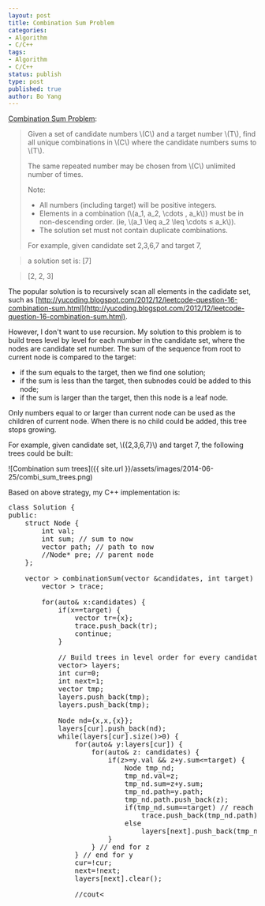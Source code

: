 ```yaml
---
layout: post
title: Combination Sum Problem
categories: 
- Algorithm
- C/C++ 
tags:
- Algorithm
- C/C++
status: publish
type: post
published: true
author: Bo Yang
---
```

[Combination Sum Problem](https://oj.leetcode.com/problems/combination-sum/):

>Given a set of candidate numbers \\(C\\) and a target number \\(T\\), find all unique combinations in \\(C\\) where the candidate numbers sums to \\(T\\).
>
>The same repeated number may be chosen from \\(C\\) unlimited number of times.
>
>Note:
>
> * All numbers (including target) will be positive integers.
> * Elements in a combination (\\(a_1, a_2, \cdots , a_k\\)) must be in non-descending order. (ie, \\(a_1 \leq a_2 \leq \cdots ≤ a_k\\)).
> * The solution set must not contain duplicate combinations.
>
>For example, given candidate set 2,3,6,7 and target 7,

>a solution set is:
> [7]

> [2, 2, 3] 

The popular solution is to recursively scan all elements in the cadidate set, such as [http://yucoding.blogspot.com/2012/12/leetcode-question-16-combination-sum.html](http://yucoding.blogspot.com/2012/12/leetcode-question-16-combination-sum.html).

However, I don't want to use recursion. My solution to this problem is to build trees level by level for each number in the candidate set, where the nodes are candidate set number. The sum of the sequence from root to current node is compared to the target:
* if the sum equals to the target, then we find one solution;
* if the sum is less than the target, then subnodes could be added to this node; 
* if the sum is larger than the target, then this node is a leaf node.

Only numbers equal to or larger than current node can be used as the children of current node. When there is no child could be added, this tree stops growing.

For example, given candidate set, \\(\{2,3,6,7\}\\) and target 7, the following trees could be built:

![Combination sum trees]({{ site.url }}/assets/images/2014-06-25/combi_sum_trees.png)

Based on above strategy, my C++ implementation is:

<pre>
class Solution {
public:
	struct Node {
		int val;
		int sum; // sum to now
		vector<int> path; // path to now
		//Node* pre; // parent node
	};

    vector<vector<int> > combinationSum(vector<int> &candidates, int target) {
		vector<vector<int> > trace;

       	for(auto& x:candidates) {
			if(x==target) {
				vector<int> tr={x};
				trace.push_back(tr);
				continue;
			}

		   	// Build trees in level order for every candidate
		   	vector<vector<Node>> layers;
			int cur=0;
		   	int next=1;
			vector<Node> tmp;
			layers.push_back(tmp);
			layers.push_back(tmp);

		  	Node nd={x,x,{x}};
		   	layers[cur].push_back(nd);
		  	while(layers[cur].size()>0) {
				for(auto& y:layers[cur]) {
					for(auto& z: candidates) {
						if(z>=y.val && z+y.sum<=target) {
							Node tmp_nd;
							tmp_nd.val=z;
							tmp_nd.sum=z+y.sum;
							tmp_nd.path=y.path;
							tmp_nd.path.push_back(z);
							if(tmp_nd.sum==target) // reach the target, record the trace
								trace.push_back(tmp_nd.path);
							else
								layers[next].push_back(tmp_nd);
						}
					} // end for z
			   	} // end for y
				cur=!cur;
				next=!next;
				layers[next].clear();

				//cout<<endl;; // TEST ONLY
		   	} // end while
	   	}// end for

		return trace;
    } 
};
</pre>

